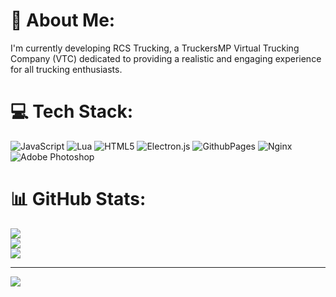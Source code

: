 # 💫 About Me:
I'm currently developing RCS Trucking, a TruckersMP Virtual Trucking Company (VTC) dedicated to providing a realistic and engaging experience for all trucking enthusiasts.

# 💻 Tech Stack:
![JavaScript](https://img.shields.io/badge/javascript-%23323330.svg?style=for-the-badge&logo=javascript&logoColor=%23F7DF1E) ![Lua](https://img.shields.io/badge/lua-%232C2D72.svg?style=for-the-badge&logo=lua&logoColor=white) ![HTML5](https://img.shields.io/badge/html5-%23E34F26.svg?style=for-the-badge&logo=html5&logoColor=white) ![Electron.js](https://img.shields.io/badge/Electron-191970?style=for-the-badge&logo=Electron&logoColor=white) ![GithubPages](https://img.shields.io/badge/github%20pages-121013?style=for-the-badge&logo=github&logoColor=white) ![Nginx](https://img.shields.io/badge/nginx-%23009639.svg?style=for-the-badge&logo=nginx&logoColor=white) ![Adobe Photoshop](https://img.shields.io/badge/adobe%20photoshop-%2331A8FF.svg?style=for-the-badge&logo=adobe%20photoshop&logoColor=white)
# 📊 GitHub Stats:
![](https://github-readme-stats.vercel.app/api?username=zr1z&theme=onedark&hide_border=false&include_all_commits=false&count_private=false)<br/>
![](https://github-readme-streak-stats.herokuapp.com/?user=zr1z&theme=onedark&hide_border=false)<br/>
![](https://github-readme-stats.vercel.app/api/top-langs/?username=zr1z&theme=onedark&hide_border=false&include_all_commits=false&count_private=false&layout=compact)

---
[![](https://visitcount.itsvg.in/api?id=zr1z&icon=0&color=0)](https://visitcount.itsvg.in)

<!-- Proudly created with GPRM ( https://gprm.itsvg.in ) -->
